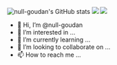 

<!---
null-goudan/null-goudan is a ✨ special ✨ repository because its `README.md` (this file) appears on your GitHub profile.
You can click the Preview link to take a look at your changes.
--->
![null-goudan's GitHub stats](https://github-readme-stats.vercel.app/api?username=null-goudan&show_icons=true&count_private=true&theme=radical)
<img src="https://github-readme-stats.vercel.app/api/top-langs/?username=null-goudan&layout=compact">
<img src="https://activity-graph.herokuapp.com/graph?username=null-goudan&theme=github&custom_title=Goudan's">

- 👋 Hi, I’m @null-goudan
- 👀 I’m interested in ...
- 🌱 I’m currently learning ...
- 💞️ I’m looking to collaborate on ...
- 📫 How to reach me ...
